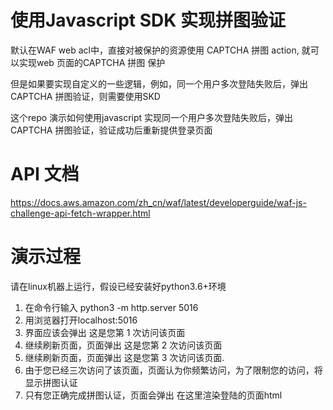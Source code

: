 # 使用Javascript SDK 实现拼图验证
默认在WAF web acl中，直接对被保护的资源使用 CAPTCHA 拼图 action, 就可以实现web 页面的CAPTCHA 拼图 保护

但是如果要实现自定义的一些逻辑，例如，同一个用户多次登陆失败后，弹出CAPTCHA 拼图验证，则需要使用SKD

这个repo 演示如何使用javascript 实现同一个用户多次登陆失败后，弹出CAPTCHA 拼图验证，验证成功后重新提供登录页面


# API 文档
https://docs.aws.amazon.com/zh_cn/waf/latest/developerguide/waf-js-challenge-api-fetch-wrapper.html

# 演示过程
请在linux机器上运行，假设已经安装好python3.6+环境
1. 在命令行输入 python3 -m http.server 5016
2. 用浏览器打开localhost:5016
3. 界面应该会弹出 这是您第 1 次访问该页面
4. 继续刷新页面，页面弹出 这是您第 2 次访问该页面
5. 继续刷新页面，页面弹出 这是您第 3 次访问该页面.
6. 由于您已经三次访问了该页面，页面认为你频繁访问，为了限制您的访问，将显示拼图认证
7. 只有您正确完成拼图认证，页面会弹出 在这里渲染登陆的页面html